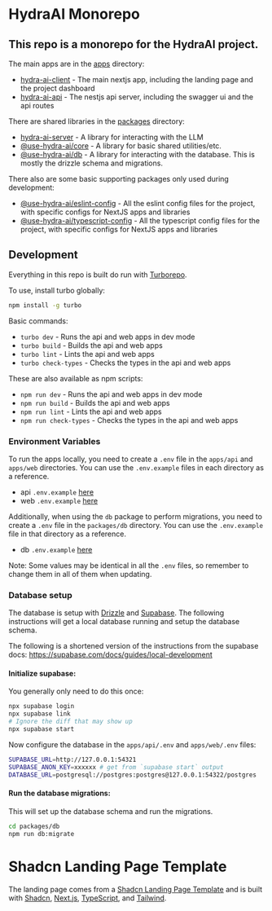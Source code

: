# HydraAI Monorepo

## This repo is a monorepo for the HydraAI project.

The main apps are in the [apps](./apps) directory:

- [hydra-ai-client](./apps/web) - The main nextjs app, including the landing page and the project dashboard
- [hydra-ai-api](./apps/api) - The nestjs api server, including the swagger ui and the api routes

There are shared libraries in the [packages](./packages) directory:

- [hydra-ai-server](./packages/hydra-ai-server) - A library for interacting with the LLM
- [@use-hydra-ai/core](./packages/core) - A library for basic shared utilities/etc.
- [@use-hydra-ai/db](./packages/db) - A library for interacting with the database. This is mostly the drizzle schema and migrations.

There also are some basic supporting packages only used during development:

- [@use-hydra-ai/eslint-config](./packages/eslint-config) - All the eslint config files for the project, with specific configs for NextJS apps and libraries
- [@use-hydra-ai/typescript-config](./packages/typescript-config) - All the typescript config files for the project, with specific configs for NextJS apps and libraries

## Development

Everything in this repo is built do run with [Turborepo](https://turbo.build/).

To use, install turbo globally:

```bash
npm install -g turbo
```

Basic commands:

- `turbo dev` - Runs the api and web apps in dev mode
- `turbo build` - Builds the api and web apps
- `turbo lint` - Lints the api and web apps
- `turbo check-types` - Checks the types in the api and web apps

These are also available as npm scripts:

- `npm run dev` - Runs the api and web apps in dev mode
- `npm run build` - Builds the api and web apps
- `npm run lint` - Lints the api and web apps
- `npm run check-types` - Checks the types in the api and web apps

### Environment Variables

To run the apps locally, you need to create a `.env` file in the `apps/api` and `apps/web` directories. You can use the `.env.example` files in each directory as a reference.

- api `.env.example` [here](./apps/api/.env.example)
- web `.env.example` [here](./apps/web/.env.example)

Additionally, when using the `db` package to perform migrations, you need to create a `.env` file in the `packages/db` directory. You can use the `.env.example` file in that directory as a reference.

- db `.env.example` [here](./packages/db/.env.example)

Note: Some values may be identical in all the `.env` files, so remember to change them in all of them when updating.

### Database setup

The database is setup with [Drizzle](https://orm.drizzle.team/docs/introduction/getting-started) and [Supabase](https://supabase.com/). The following instructions will get a local database running and setup the database schema.

The following is a shortened version of the instructions from the supabase docs: https://supabase.com/docs/guides/local-development

#### Initialize supabase:

You generally only need to do this once:

```bash
npx supabase login
npx supabase link
# Ignore the diff that may show up
npx supabase start
```

Now configure the database in the `apps/api/.env` and `apps/web/.env` files:

```bash
SUPABASE_URL=http://127.0.0.1:54321
SUPABASE_ANON_KEY=xxxxxx # get from `supabase start` output
DATABASE_URL=postgresql://postgres:postgres@127.0.0.1:54322/postgres
```

#### Run the database migrations:

This will set up the database schema and run the migrations.

```bash
cd packages/db
npm run db:migrate
```

# Shadcn Landing Page Template

The landing page comes from a [Shadcn Landing Page Template](https://github.com/nobruf/shadcn-landing-page) and is built with [Shadcn](https://ui.shadcn.com/), [Next.js](https://nextjs.org/), [TypeScript](https://www.typescriptlang.org/), and [Tailwind](https://tailwindcss.com/).

